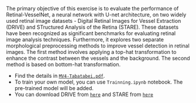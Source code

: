 The primary objective of this exercise is to evaluate the performance of Retinal-VesselNet, a neural network with U-net architecture, on two widely used retinal image datasets - Digital Retinal Images for Vessel Extraction (DRIVE) and STructured Analysis of the Retina (STARE). These datasets have been recognized as significant benchmarks for evaluating retinal image analysis techniques. 
Furthermore, it explores two separate morphological preprocessing methods to improve vessel detection in retinal images. The first method involves applying a top-hat transformation to enhance the contrast between the vessels and the background. The second method is based on bottom-hat transformation. 
- Find the details in [```MV4-Tabatabei.pdf```](https://github.com/TahaTabatabaei/Retina-VesselNet/blob/master/MV4-Tabatabaei.pdf).
- To train your own model, you can use  `Trainning.ipynb` notebook. The pre-trained model will be added.
- You can download DRIVE from [```here```](https://drive.grand-challenge.org/) and STARE from [```here```](https://cecas.clemson.edu/~ahoover/stare/)

